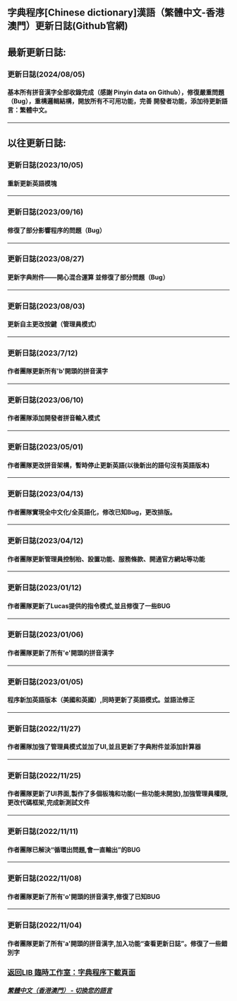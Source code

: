 ## 字典程序[Chinese dictionary]漢語（繁體中文-香港澳門）更新日誌(Github官網)
## 最新更新日誌:
### 更新日誌(2024/08/05)

#### 基本所有拼音漢字全部收錄完成（感謝 Pinyin data on Github），修復嚴重問題（Bug），重構邏輯結構，開放所有不可用功能，完善 開發者功能，添加待更新語言：繁體中文。
--------------------------------
## 以往更新日誌:
### 更新日誌(2023/10/05)

#### 重新更新英語模塊
--------------------------------
### 更新日誌(2023/09/16)

#### 修復了部分影響程序的問題（Bug）
--------------------------------
### 更新日誌(2023/08/27)

#### 更新字典附件——開心混合運算 並修復了部分問題（Bug）
--------------------------------
### 更新日誌(2023/08/03)

#### 更新自主更改按鍵（管理員模式）

--------------------------------
### 更新日誌(2023/7/12)

#### 作者團隊更新所有'b'開頭的拼音漢字

--------------------------------

### 更新日誌(2023/06/10)

#### 作者團隊添加開發者拼音輸入模式

--------------------------------

### 更新日誌(2023/05/01)

#### 作者團隊更改拼音架構，暫時停止更新英語(以後新出的語句沒有英語版本)

--------------------------------

### 更新日誌(2023/04/13)

#### 作者團隊實現全中文化/全英語化，修改已知Bug，更改排版。

--------------------------------

### 更新日誌(2023/04/12)

#### 作者團隊更新管理員控制枱、設置功能、服務條款、開通官方網站等功能
--------------------------------

### 更新日誌(2023/01/12)

#### 作者團隊更新了Lucas提供的指令模式,並且修復了一些BUG
--------------------------------
### 更新日誌(2023/01/06)

#### 作者團隊更新了所有'e'開頭的拼音漢字
--------------------------------
### 更新日誌(2023/01/05)

#### 程序新加英語版本（美國和英國）,同時更新了英語模式。並語法修正
--------------------------------
### 更新日誌(2022/11/27)

#### 作者團隊加強了管理員模式並加了UI,並且更新了字典附件並添加計算器
--------------------------------

### 更新日誌(2022/11/25)

#### 作者團隊更新了UI界面,製作了多個板塊和功能(一些功能未開放),加強管理員權限,更改代碼框架,完成新測試文件
--------------------------------

### 更新日誌(2022/11/11)

#### 作者團隊已解決“循環出問題,會一直輸出”的BUG
--------------------------------

### 更新日誌(2022/11/08)

#### 作者團隊更新了所有'o'開頭的拼音漢字,修復了已知BUG
--------------------------------
### 更新日誌(2022/11/04)

#### 作者團隊更新了所有'a'開頭的拼音漢字,加入功能“查看更新日誌”。修復了一些錯別字

### [返回LIB 臨時工作室：字典程序下載頁面](Chinese_dictionary)

##### [繁體中文（香港澳門） - 切換您的語言](https://libps.github.io/index)
